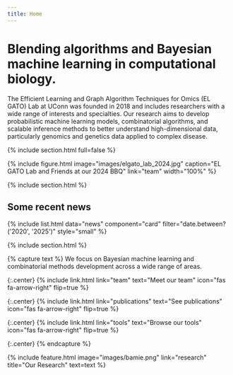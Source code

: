 ```yaml
---
title: Home
---
```


# Blending algorithms and Bayesian machine learning in computational biology.

The Efficient Learning and Graph Algorithm Techniques for Omics (EL GATO) Lab at UConn was founded in 2018 and includes researchers with a wide range of interests and specialties. Our research aims to develop probabilistic machine learning models, combinatorial algorithms, and scalable inference methods to better understand high-dimensional data, particularly genomics and genetics data applied to complex disease. 

{% include section.html full=false %}

{%
  include figure.html
  image="images/elgato_lab_2024.jpg"
  caption="EL GATO Lab and Friends at our 2024 BBQ"
  link="team"
  width="100%"
%}

{% include section.html %}


## Some recent news

{%
  include list.html
  data="news"
  component="card"
  filter="date.between?('2020', '2025')"
  style="small"
%}


{% include section.html %}

{% capture text %}
We focus on Bayesian machine learning and combinatorial methods development across a wide range of areas. 

{:.center}
{%
  include link.html
  link="team"
  text="Meet our team"
  icon="fas fa-arrow-right"
  flip=true
%}

{:.center}
{%
  include link.html
  link="publications"
  text="See publications"
  icon="fas fa-arrow-right"
  flip=true
%}

{:.center}
{%
  include link.html
  link="tools"
  text="Browse our tools"
  icon="fas fa-arrow-right"
  flip=true
%}

{:.center}
{% endcapture %}

{%
  include feature.html
  image="images/bamie.png"
  link="research"
  title="Our Research"
  text=text
%}

